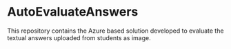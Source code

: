# AutoEvaluateAnswers
This repository contains the Azure based solution developed to evaluate the textual answers uploaded from students as image.
